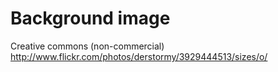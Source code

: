 Background image
================
Creative commons (non-commercial)
http://www.flickr.com/photos/derstormy/3929444513/sizes/o/
